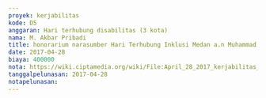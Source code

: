 ```yaml
---
proyek: kerjabilitas
kode: D5
anggaran: Hari terhubung disabilitas (3 kota)
nama: M. Akbar Pribadi
title: honorarium narasumber Hari Terhubung Inklusi Medan a.n Muhammad Yusuf
date: 2017-04-28
biaya: 400000
nota: https://wiki.ciptamedia.org/wiki/File:April_28_2017_kerjabilitas_D5_fee_narsum_2_akbar.jpg
tanggalpelunasan: 2017-04-28
notapelunasan:
---
```

